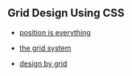 ## Grid Design Using CSS

- [position is everything](http://www.positioniseverything.net/articles/onetruelayout/verticalgrid)

- [the grid system](http://www.thegridsystem.org/)

- [design by grid](http://www.designbygrid.com/)
